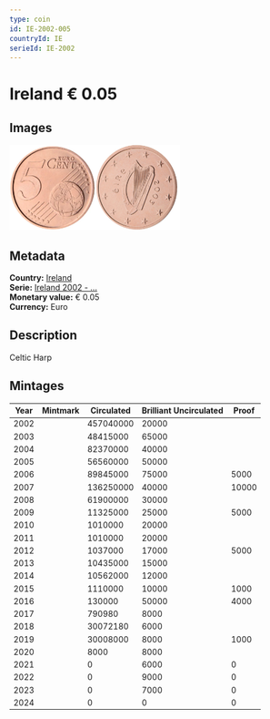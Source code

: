 ```yaml
---
type: coin
id: IE-2002-005
countryId: IE
serieId: IE-2002
---
```


# Ireland € 0.05

## Images

<img src="../../../Images/common-2002-005.webp" height="150" alt="Front image"><img src="Images/ireland-2002-005.webp" height="150" alt="Back image">

## Metadata

**Country:** [Ireland](../index.md)\
**Serie:** [Ireland 2002 - ...](index.md)\
**Monetary value:** € 0.05\
**Currency:** Euro

## Description

Celtic Harp

## Mintages

| Year | Mintmark | Circulated | Brilliant Uncirculated | Proof |
| ---- | -------- | ---------- | ---------------------- | ----- |
| 2002 |          | 457040000  | 20000                  |       |
| 2003 |          | 48415000   | 65000                  |       |
| 2004 |          | 82370000   | 40000                  |       |
| 2005 |          | 56560000   | 50000                  |       |
| 2006 |          | 89845000   | 75000                  | 5000  |
| 2007 |          | 136250000  | 40000                  | 10000 |
| 2008 |          | 61900000   | 30000                  |       |
| 2009 |          | 11325000   | 25000                  | 5000  |
| 2010 |          | 1010000    | 20000                  |       |
| 2011 |          | 1010000    | 20000                  |       |
| 2012 |          | 1037000    | 17000                  | 5000  |
| 2013 |          | 10435000   | 15000                  |       |
| 2014 |          | 10562000   | 12000                  |       |
| 2015 |          | 1110000    | 10000                  | 1000  |
| 2016 |          | 130000     | 50000                  | 4000  |
| 2017 |          | 790980     | 8000                   |       |
| 2018 |          | 30072180   | 6000                   |       |
| 2019 |          | 30008000   | 8000                   | 1000  |
| 2020 |          | 8000       | 8000                   |       |
| 2021 |          | 0          | 6000                   | 0     |
| 2022 |          | 0          | 9000                   | 0     |
| 2023 |          | 0          | 7000                   | 0     |
| 2024 |          | 0          | 0                      | 0     |
